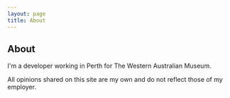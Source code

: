 ```yaml
---
layout: page
title: About
---
```

## About
I'm a developer working in Perth for The Western Australian Museum.

All opinions shared on this site are my own and do not reflect those of my employer.

